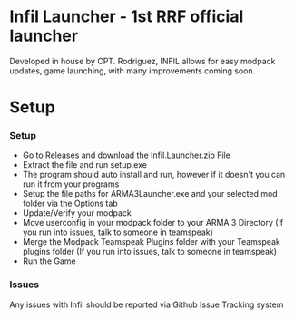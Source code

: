 # Infil Launcher - 1st RRF official launcher
Developed in house by CPT. Rodriguez, INFIL allows for easy modpack updates, game launching, with many improvements coming soon. 

# Setup

### Setup
* Go to Releases and download the Infil.Launcher.zip File
* Extract the file and run setup.exe
* The program should auto install and run, however if it doesn't you can run it from your programs
* Setup the file paths for ARMA3Launcher.exe and your selected mod folder via the Options tab
* Update/Verify your modpack
* Move userconfig in your modpack folder to your ARMA 3 Directory (If you run into issues, talk to someone in teamspeak)
* Merge the Modpack Teamspeak Plugins folder with your Teamspeak plugins folder (If you run into issues, talk to someone in teamspeak)
* Run the Game

  
### Issues
Any issues with Infil should be reported via Github Issue Tracking system



